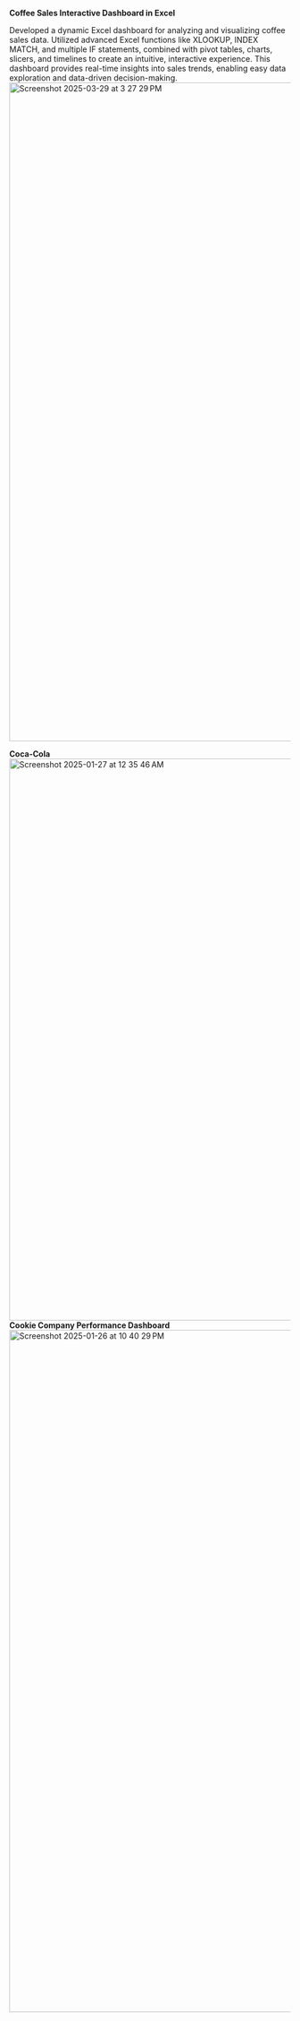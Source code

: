**Coffee Sales Interactive Dashboard in Excel**

Developed a dynamic Excel dashboard for analyzing and visualizing coffee sales data. Utilized advanced Excel functions like XLOOKUP, INDEX MATCH, and multiple IF statements, combined with pivot tables, charts, slicers, and timelines to create an intuitive, interactive experience. This dashboard provides real-time insights into sales trends, enabling easy data exploration and data-driven decision-making.
<img width="1177" alt="Screenshot 2025-03-29 at 3 27 29 PM" src="https://github.com/user-attachments/assets/e37d5938-2413-4c73-91f3-1b480ab1fdea" />

**Coca-Cola**
<img width="1004" alt="Screenshot 2025-01-27 at 12 35 46 AM" src="https://github.com/user-attachments/assets/9afd0257-4a23-45c2-a7cb-5ad2da000662" />
**Cookie Company Performance Dashboard**
<img width="1219" alt="Screenshot 2025-01-26 at 10 40 29 PM" src="https://github.com/user-attachments/assets/824e85e8-cb4e-43ac-ac22-2b605c96d65b" />
